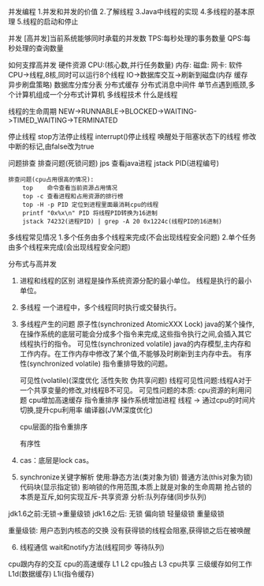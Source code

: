 并发编程 1.并发和并发的价值 2.了解线程 3.Java中线程的实现 4.多线程的基本原理 5.线程的启动和停止

并发
[高并发]当前系统能够同时承载的并发数 TPS:每秒处理的事务数量 QPS:每秒处理的查询数量

如何支撑高并发 硬件资源 CPU:(核心数,并行任务数量)
内存:
磁盘:
网卡:
软件 CPU->线程,8核,同时可以运行8个线程 IO->数据库交互->刷新到磁盘(内存 缓存 异步刷盘策略)   数据库分库分表 分布式缓存 分布式消息中间件 单节点遇到瓶颈,多个计算机组成一个分布式计算机 多线程技术 什么是线程

线程的生命周期 NEW->RUNNABLE->BLOCKED->WAITING->TIMED_WAITING->TERMINATED

停止线程 stop方法停止线程 interrupt()停止线程 唤醒处于阻塞状态下的线程 修改中断的标记,由false改为true

问题排查 排查问题(死锁问题)
jps 查看java进程 jstack PID(进程编号)

    排查问题(cpu占用很高的情况):
        top    命令查看当前资源占用情况
        top -c 查看进程和占用资源的排行榜
        top -H -p PID 定位到进程里面最消耗cpu的线程
        printf "0x%x\n" PID 将线程PID转换为16进制
        jstack 74232(进程PID) | grep -A 20 0x1224c(线程PID的16进制)

多线程常见情况 1.多个任务由多个线程来完成(不会出现线程安全问题)
2.单个任务由多个线程来完成(会出现线程安全问题)

分布式与高并发

1. 进程和线程的区别 进程是操作系统资源分配的最小单位。 线程是执行的最小单位。
2. 多线程 一个进程中，多个线程同时执行或交替执行。
3. 多线程产生的问题 原子性(synchronized AtomicXXX Lock) java的某个操作,在操作系统的底层可能会分成多个指令来完成,这些指令执行之间,会插入其它线程执行的指令。 可见性(synchronized
   volatile)       java的内存模型,主内存和工作内存。在工作内存中修改了某个值,不能够及时刷新到主内存中去。 有序性(synchronized volatile)       指令重排导致的问题。

    可见性(volatile)(深度优化 活性失败 伪共享问题)
        线程可见性问题:线程A对于一个共享变量的修改,对线程B不可见。
        可见性问题的本质:
            cpu资源的利用问题
                cpu增加高速缓存
                指令重排序
                操作系统增加进程 线程 -> 通过cpu的时间片切换,提升cpu利用率
                编译器(JVM深度优化)

    cpu层面的指令重排序
                
    有序性

4. cas：底层是lock cas。
5. synchronize关键字解析 使用:静态方法(类对象为锁)  普通方法(this对象为锁)  代码块(显示指定锁)
   影响锁的作用范围,本质上就是对象的生命周期 抢占锁的本质是互斥,如何实现互斥-共享资源 分析:队列存储(同步队列)

jdk1.6之前:无锁->重量级锁 jdk1.6之后:
无锁 偏向锁 轻量级锁 重量级锁

重量级锁:
用户态到内核态的交换 没有获得锁的线程会阻塞,获得锁之后在被唤醒

6. 线程通信 wait和notify方法(线程同步 等待队列)

cpu跟内存的交互 cpu的高速缓存 L1 L2 cpu独占 L3 cpu共享 三级缓存如何工作L1d(数据缓存)   L1i(指令缓存)    